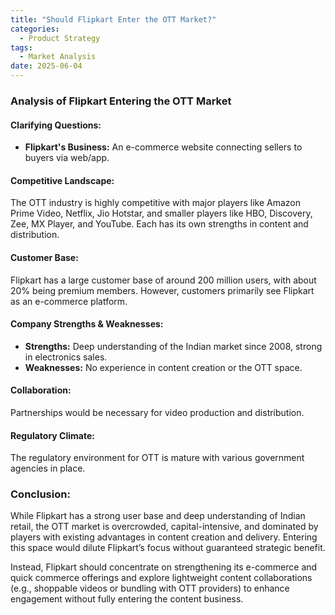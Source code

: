 ```yaml
---
title: "Should Flipkart Enter the OTT Market?"
categories:
  - Product Strategy 
tags:
  - Market Analysis
date: 2025-06-04
---
```


### Analysis of Flipkart Entering the OTT Market

#### Clarifying Questions:
- **Flipkart's Business:** An e-commerce website connecting sellers to buyers via web/app.

#### Competitive Landscape:
The OTT industry is highly competitive with major players like Amazon Prime Video, Netflix, Jio Hotstar, and smaller players like HBO, Discovery, Zee, MX Player, and YouTube. Each has its own strengths in content and distribution.

#### Customer Base:
Flipkart has a large customer base of around 200 million users, with about 20% being premium members. However, customers primarily see Flipkart as an e-commerce platform.

#### Company Strengths & Weaknesses:
- **Strengths:** Deep understanding of the Indian market since 2008, strong in electronics sales.
- **Weaknesses:** No experience in content creation or the OTT space.

#### Collaboration:
Partnerships would be necessary for video production and distribution.

#### Regulatory Climate:
The regulatory environment for OTT is mature with various government agencies in place.

### Conclusion:
While Flipkart has a strong user base and deep understanding of Indian retail, the OTT market is overcrowded, capital-intensive, and dominated by players with existing advantages in content creation and delivery. Entering this space would dilute Flipkart’s focus without guaranteed strategic benefit.

Instead, Flipkart should concentrate on strengthening its e-commerce and quick commerce offerings and explore lightweight content collaborations (e.g., shoppable videos or bundling with OTT providers) to enhance engagement without fully entering the content business.
